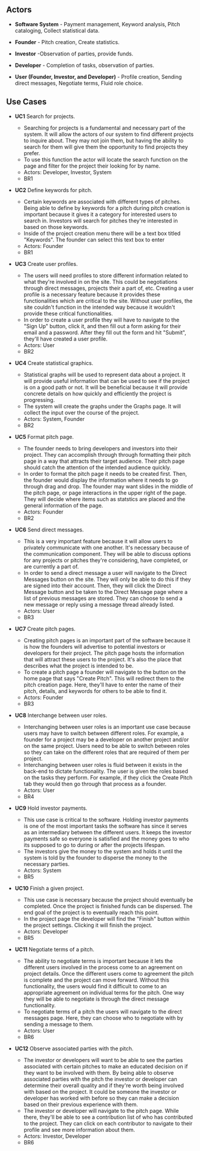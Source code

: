 ## Actors
* **Software System** - Payment management, Keyword analysis, Pitch cataloging, Collect statistical data.

* **Founder** - Pitch creation, Create statistics.

* **Investor** -Observation of parties, provide funds.

* **Developer** - Completion of tasks, observation of parties.

* **User (Founder, Investor, and Developer)** - Profile creation, Sending direct messages, Negotiate terms, Fluid role choice.

## Use Cases
* **UC1** Search for projects.
  * Searching for projects is a fundamental and necessary part of the system. It will allow the actors of our system to find different projects to inquire about. They may not join them, but having the ability to search for them will give them the opportunity to find projects they prefer.
  * To use this function the actor will locate the search function on the page and filter for the project their looking for by name.
  * Actors: Developer, Investor, System
  * BR1
  
* **UC2** Define keywords for pitch.
  * Certain keywords are associated with different types of pitches. Being able to define by keywords for a pitch during pitch creation is important because it gives it a category for interested users to search in. Investors will search for pitches they're interested in based on those keywords. 
  * Inside of the project creation menu there will be a text box titled "Keywords". The founder can select this text box to enter 
  * Actors: Founder
  * BR1

* **UC3** Create user profiles.
  * The users will need profiles to store different information related to what they're involved in on the site. This could be negotiations through direct messages, projects their a part of, etc. Creating a user profile is a necessary feature because it provides these functionalities which are critical to the site. Without user profiles, the site couldn't function in the intended way because it wouldn't provide these critical functionalities.
  * In order to create a user profile they will have to navigate to the "Sign Up" button, click it, and then fill out a form asking for their email and a password. After they fill out the form and hit "Submit", they'll have created a user profile.
  * Actors: User
  * BR2
  
* **UC4** Create statistical graphics.
  * Statistical graphs will be used to represent data about a project. It will provide useful information that can be used to see if the project is on a good path or not. It will be beneficial because it will provide concrete details on how quickly and efficiently the project is progressing.
  * The system will create the graphs under the Graphs page. It will collect the input over the course of the project.
  * Actors: System, Founder
  * BR2
  
* **UC5** Format pitch page.
  * The founder needs to bring developers and investors into their project. They can accomplish through through formatting their pitch page in a way that attracts their target audience. Their pitch page should catch the attention of the intended audience quickly.
  * In order to format the pitch page it needs to be created first. Then, the founder would display the information where it needs to go through drag and drop. The founder may want slides in the middle of the pitch page, or page interactions in the upper right of the page. They will decide where items such as statstics are placed and the general information of the page.
  * Actors: Founder
  * BR2
  
* **UC6** Send direct messages.
  * This is a very important feature because it will allow users to privately communicate with one another. It's necessary because of the communication component. They will be able to discuss options for any projects or pitches they're considering, have completed, or are currently a part of.
  * In order to send a direct message a user will navigate to the Direct Messages button on the site. They will only be able to do this if they are signed into their account. Then, they will click the Direct Message button and be taken to the Direct Message page where a list of previous messages are stored. They can choose to send a new message or reply using a message thread already listed. 
  * Actors: User
  * BR3
* **UC7** Create pitch pages.
  * Creating pitch pages is an important part of the software because it is how the founders will advertise to potential investors or developers for their project. The pitch page hosts the information that will attract these users to the project. It's also the place that describes what the project is intended to be. 
  * To create a pitch page a founder will navigate to the button on the home page that says "Create Pitch". This will redirect them to the pitch creation page. Here, they'll have to enter the name of their pitch, details, and keywords for others to be able to find it. 
  * Actors: Founder
  * BR3

* **UC8** Interchange between user roles.
  * Interchanging between user roles is an important use case because users may have to switch between different roles. For example, a founder for a project may be a developer on another project and/or on the same project. Users need to be able to switch between roles so they can take on the different roles that are required of them per project.
  * Interchanging between user roles is fluid between it exists in the back-end to dictate functionality. The user is given the roles based on the tasks they perform. For example, if they click the Create Pitch tab they would then go through that process as a founder.
  * Actors: User
  * BR4

* **UC9** Hold investor payments.
  * This use case is critical to the software. Holding investor payments is one of the most important tasks the software has since it serves as an intermediary between the different users. It keeps the investor payments safe so everyone is satisfied and the money goes to who its supposed to go to during or after the projects lifespan.
  * The investors give the money to the system and holds it until the system is told by the founder to disperse the money to the necessary parties.
  * Actors: System
  * BR5
* **UC10** Finish a given project.
  * This use case is necessary because the project should eventually be completed. Once the project is finished funds can be dispersed. The end goal of the project is to eventually reach this point.
  * In the project page the developer will find the "Finish" button within the project settings. Clicking it will finish the project.
  * Actors: Developer
  * BR5

* **UC11** Negotiate terms of a pitch.
  * The ability to negotiate terms is important because it lets the different users involved in the process come to an agreement on project details. Once the different users come to agreement the pitch is complete and the project can move forward. Without this functionality, the users would find it difficult to come to an appropriate agreement on individual terms for the pitch. One way they will be able to negotiate is through the direct message functionality.
  * To negotiate terms of a pitch the users will navigate to the direct messages page. Here, they can choose who to negotiate with by sending a message to them.
  * Actors: User
  * BR6
* **UC12** Observe associated parties with the pitch.
  * The investor or developers will want to be able to see the parties associated with certain pitches to make an educated decision on if they want to be involved with them. By being able to observe associated parties with the pitch the investor or developer can determine their overall quality and if they're worth being involved with based on the project. It could be someone the investor or developer has worked with before so they can make a decision based on their previous experience with them.
  * The investor or developer will navigate to the pitch page. While there, they'll be able to see a contribution list of who has contributed to the project. They can click on each contributor to navigate to their profile and see more information about them.
  * Actors: Investor, Developer
  * BR6

